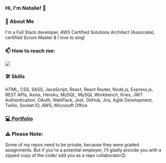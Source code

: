 ### Hi, I'm Natalie! 👋

<!--
**natvrey/natvrey** is a ✨ _special_ ✨ repository because its `README.md` (this file) appears on your GitHub profile.

Here are some ideas to get you started:

- 🔭 I’m currently working on ...
- 🌱 I’m currently learning ...
- 👯 I’m looking to collaborate on ...
- 🤔 I’m looking for help with ...
- 💬 Ask me about ...
- 📫 How to reach me: ...
- 😄 Pronouns: ...
- ⚡ Fun fact: ...
-->
### 🌴 About Me
I'm a Full Stack developer, AWS Certified Solutions Architect (Associate), certified Scrum Master & I love to sing!

### 📫 How to reach me:
<a href="https://www.linkedin.com/in/natalievreynolds/" rel="nofollow noreferrer"><img src="https://img.shields.io/badge/LinkedIn-0077B5?style=for-the-badge&logo=linkedin&logoColor=white"/></a>

### 🛠 Skills
HTML, CSS, SASS, JavaScript, React, React Router, Node.js, Express.js, REST APIs, Axios, Heroku, MySQL, MySQL Workbench, Knex, JWT Authentication, OAuth, WebPack, Jest, GitHub, Jira, Agile Development, Twilio, Socket.IO, AWS, Microsoft Office


### <a href="https://nats-gateway.com/" rel="nofollow noreferrer">💻 Portfolio </a>


### ⚠ Please Note:
Some of my repos need to be private, because they were graded assignments. But if you're a potential employer, I'll gladly provide you with a zipped copy of the code/ add you as a repo collaborator😊.
